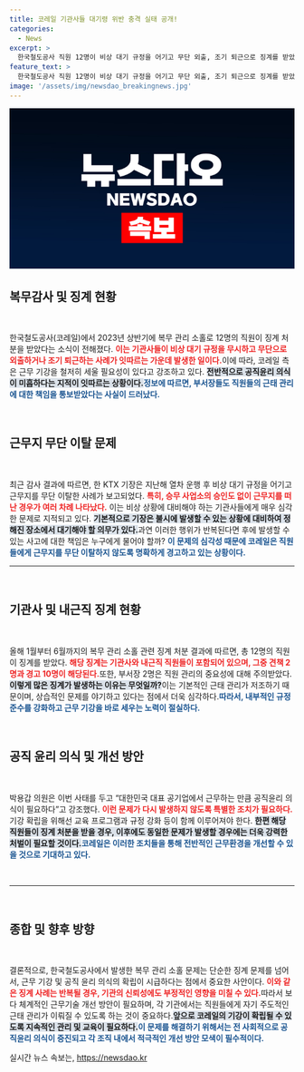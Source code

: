 ```yaml
---
title: 코레일 기관사들 대기령 위반 충격 실태 공개!
categories:
  - News
excerpt: >
  한국철도공사 직원 12명이 비상 대기 규정을 어기고 무단 외출, 조기 퇴근으로 징계를 받았다. 지속되는 근무 기강 해이에 박용갑 의원은 특단의 조치 필요성을 강조하며 공직 윤리 의식 개선을 촉구했다.
feature_text: >
  한국철도공사 직원 12명이 비상 대기 규정을 어기고 무단 외출, 조기 퇴근으로 징계를 받았다. 지속되는 근무 기강 해이에 박용갑 의원은 특단의 조치 필요성을 강조하며 공직 윤리 의식 개선을 촉구했다.
image: '/assets/img/newsdao_breakingnews.jpg'
---
```


<p><img src="/assets/img/newsdao_breakingnews.jpg" alt="pcversion 속보" /></p>

<p><h2 data-ke-size="size26">복무감사 및 징계 현황</h2><p data-ke-size="size16">&nbsp;</p></p>

<p>한국철도공사(코레일)에서 2023년 상반기에 복무 관리 소홀로 12명의 직원이 징계 처분을 받았다는 소식이 전해졌다. <b><span style="color: #ee2323;">이는 기관사들이 비상 대기 규정을 무시하고 무단으로 외출하거나 조기 퇴근하는 사례가 잇따르는 가운데 발생한 일이다.</span></b>이에 따라, 코레일 측은 근무 기강을 철저히 세울 필요성이 있다고 강조하고 있다. <b><span style="background-color: #21538527;">전반적으로 공직윤리 의식이 미흡하다는 지적이 잇따르는 상황이다.</span></b><b><span style="color: #1a5490;">정보에 따르면, 부서장들도 직원들의 근태 관리에 대한 책임을 통보받았다는 사실이 드러났다.</span></b></p>

<p data-ke-size="size16">&nbsp;</p>

<p><h2 data-ke-size="size26">근무지 무단 이탈 문제</h2><p data-ke-size="size16">&nbsp;</p></p>

<p>최근 감사 결과에 따르면, 한 KTX 기장은 지난해 열차 운행 후 비상 대기 규정을 어기고 근무지를 무단 이탈한 사례가 보고되었다. <b><span style="color: #ee2323;">특히, 승무 사업소의 승인도 없이 근무지를 떠난 경우가 여러 차례 나타났다.</span></b> 이는 비상 상황에 대비해야 하는 기관사들에게 매우 심각한 문제로 지적되고 있다. <b><span style="background-color: #21538527;">기본적으로 기장은 불시에 발생할 수 있는 상황에 대비하여 정해진 장소에서 대기해야 할 의무가 있다.</span></b>과연 이러한 행위가 반복된다면 후에 발생할 수 있는 사고에 대한 책임은 누구에게 물어야 할까? <b><span style="color: #1a5490;">이 문제의 심각성 때문에 코레일은 직원들에게 근무지를 무단 이탈하지 않도록 명확하게 경고하고 있는 상황이다.</span></b></p>

<hr>

<p data-ke-size="size16">&nbsp;</p>

<p><h2 data-ke-size="size26">기관사 및 내근직 징계 현황</h2><p data-ke-size="size16">&nbsp;</p></p>

<p>올해 1월부터 6월까지의 복무 관리 소홀 관련 징계 처분 결과에 따르면, 총 12명의 직원이 징계를 받았다. <b><span style="color: #ee2323;">해당 징계는 기관사와 내근직 직원들이 포함되어 있으며, 그중 견책 2명과 경고 10명이 해당된다.</span></b>또한, 부서장 2명은 직원 관리의 중요성에 대해 주의받았다. <b><span style="background-color: #21538527;">이렇게 많은 징계가 발생하는 이유는 무엇일까?</span></b>이는 기본적인 근태 관리가 저조하기 때문이며, 상습적인 문제를 야기하고 있다는 점에서 더욱 심각하다.<b><span style="color: #1a5490;">따라서, 내부적인 규정 준수를 강화하고 근무 기강을 바로 세우는 노력이 절실하다.</span></b></p>

<p data-ke-size="size16">&nbsp;</p>

<p><h2 data-ke-size="size26">공직 윤리 의식 및 개선 방안</h2><p data-ke-size="size16">&nbsp;</p></p>

<p>박용갑 의원은 이번 사태를 두고 “대한민국 대표 공기업에서 근무하는 만큼 공직윤리 의식이 필요하다”고 강조했다. <b><span style="color: #ee2323;">이런 문제가 다시 발생하지 않도록 특별한 조치가 필요하다.</span></b>기강 확립을 위해선 교육 프로그램과 규정 강화 등이 함께 이루어져야 한다. <b><span style="background-color: #21538527;">한편 해당 직원들이 징계 처분을 받을 경우, 이후에도 동일한 문제가 발생할 경우에는 더욱 강력한 처벌이 필요할 것이다.</span></b><b><span style="color: #1a5490;">코레일은 이러한 조치들을 통해 전반적인 근무환경을 개선할 수 있을 것으로 기대하고 있다.</span></b></p>

<p data-ke-size="size16">&nbsp;</p>

<hr>

<p data-ke-size="size16">&nbsp;</p>

<p><h2 data-ke-size="size26">종합 및 향후 방향</h2><p data-ke-size="size16">&nbsp;</p></p>

<p>결론적으로, 한국철도공사에서 발생한 복무 관리 소홀 문제는 단순한 징계 문제를 넘어서, 근무 기강 및 공직 윤리 의식의 확립이 시급하다는 점에서 중요한 사안이다. <b><span style="color: #ee2323;">이와 같은 징계 사례는 반복될 경우, 기관의 신뢰성에도 부정적인 영향을 미칠 수 있다.</span></b>따라서 보다 체계적인 근무기술 개선 방안이 필요하며, 각 기관에서는 직원들에게 자기 주도적인 근태 관리가 이뤄질 수 있도록 하는 것이 중요하다.<b><span style="background-color: #21538527;">앞으로 코레일의 기강이 확립될 수 있도록 지속적인 관리 및 교육이 필요하다.</span></b><b><span style="color: #1a5490;">이 문제를 해결하기 위해서는 전 사회적으로 공직윤리 의식이 증진되고 각 조직 내에서 적극적인 개선 방안 모색이 필수적이다.</span></b></p>
실시간 뉴스 속보는, <a href="https://newsdao.kr" rel="dofollow">https://newsdao.kr</a>



